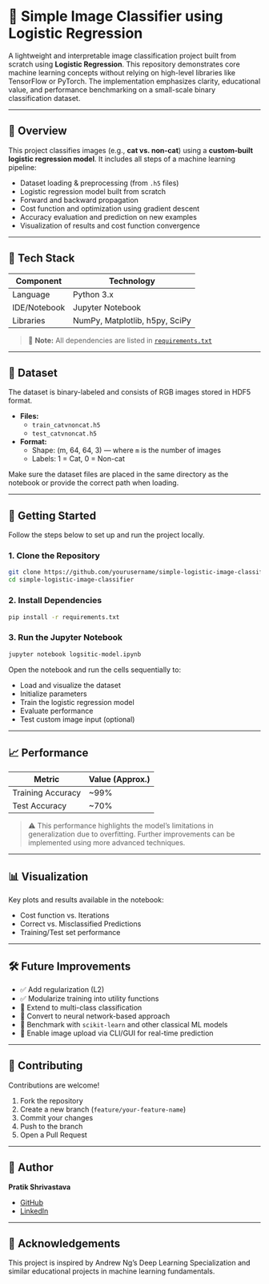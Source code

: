 
# 🧠 Simple Image Classifier using Logistic Regression

A lightweight and interpretable image classification project built from scratch using **Logistic Regression**. This repository demonstrates core machine learning concepts without relying on high-level libraries like TensorFlow or PyTorch. The implementation emphasizes clarity, educational value, and performance benchmarking on a small-scale binary classification dataset.

---

## 📌 Overview

This project classifies images (e.g., **cat vs. non-cat**) using a **custom-built logistic regression model**. It includes all steps of a machine learning pipeline:

- Dataset loading & preprocessing (from `.h5` files)
- Logistic regression model built from scratch
- Forward and backward propagation
- Cost function and optimization using gradient descent
- Accuracy evaluation and prediction on new examples
- Visualization of results and cost function convergence

---

## 🧰 Tech Stack

| Component        | Technology         |
|------------------|--------------------|
| Language         | Python 3.x         |
| IDE/Notebook     | Jupyter Notebook   |
| Libraries        | NumPy, Matplotlib, h5py, SciPy |

> 📁 **Note:** All dependencies are listed in [`requirements.txt`](./requirements.txt)

---

## 📂 Dataset

The dataset is binary-labeled and consists of RGB images stored in HDF5 format.

- **Files:**  
  - `train_catvnoncat.h5`  
  - `test_catvnoncat.h5`
- **Format:**  
  - Shape: (m, 64, 64, 3) — where `m` is the number of images  
  - Labels: 1 = Cat, 0 = Non-cat

Make sure the dataset files are placed in the same directory as the notebook or provide the correct path when loading.

---

## 🚀 Getting Started

Follow the steps below to set up and run the project locally.

### 1. Clone the Repository

```bash
git clone https://github.com/yourusername/simple-logistic-image-classifier.git
cd simple-logistic-image-classifier
```

### 2. Install Dependencies

```bash
pip install -r requirements.txt
```

### 3. Run the Jupyter Notebook

```bash
jupyter notebook logsitic-model.ipynb
```

Open the notebook and run the cells sequentially to:

- Load and visualize the dataset
- Initialize parameters
- Train the logistic regression model
- Evaluate performance
- Test custom image input (optional)

---

## 📈 Performance

| Metric              | Value (Approx.) |
|---------------------|-----------------|
| Training Accuracy   | ~99%            |
| Test Accuracy       | ~70%            |

> ⚠️ This performance highlights the model’s limitations in generalization due to overfitting. Further improvements can be implemented using more advanced techniques.

---

## 📊 Visualization

Key plots and results available in the notebook:

- Cost function vs. Iterations
- Correct vs. Misclassified Predictions
- Training/Test set performance

---

## 🛠️ Future Improvements

- ✅ Add regularization (L2)
- ✅ Modularize training into utility functions
- 🔄 Extend to multi-class classification
- 🔄 Convert to neural network-based approach
- 🔄 Benchmark with `scikit-learn` and other classical ML models
- 🔄 Enable image upload via CLI/GUI for real-time prediction

---

## 🤝 Contributing

Contributions are welcome!

1. Fork the repository
2. Create a new branch (`feature/your-feature-name`)
3. Commit your changes
4. Push to the branch
5. Open a Pull Request

---

## 👤 Author

**Pratik Shrivastava**

- [GitHub](https://github.com/pratikverse)
- [LinkedIn](https://www.linkedin.com/in/pratikshrivastava19/)

---

## 🙏 Acknowledgements

This project is inspired by Andrew Ng’s Deep Learning Specialization and similar educational projects in machine learning fundamentals.
